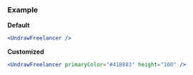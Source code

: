 ### Example

**Default**
```jsx
<UndrawFreelancer />
```

**Customized**
```jsx
<UndrawFreelancer primaryColor="#41B883" height="100" />
```
